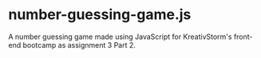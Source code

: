 # number-guessing-game.js
A number guessing game made using JavaScript for KreativStorm's front-end bootcamp as assignment 3 Part 2.
